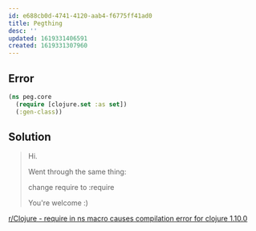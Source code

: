 ```yaml
---
id: e688cb0d-4741-4120-aab4-f6775ff41ad0
title: Pegthing
desc: ''
updated: 1619331406591
created: 1619331307960
---
```



## Error

```clojure
(ns peg.core
  (require [clojure.set :as set])
  (:gen-class))
```

## Solution

> Hi.
>
> Went through the same thing:
>
>
>
> change require to :require
>
>
>
> You're welcome :)

[r/Clojure - require in ns macro causes compilation error for clojure 1.10.0](https://www.reddit.com/r/Clojure/comments/brsu4q/require_in_ns_macro_causes_compilation_error_for/)
